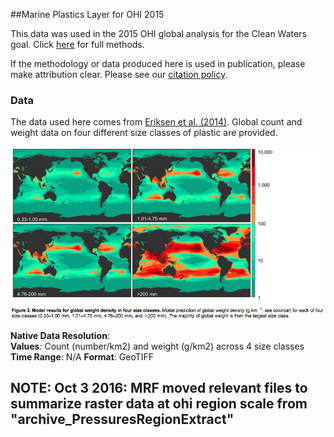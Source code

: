 ##Marine Plastics Layer for OHI 2015

This data was used in the 2015 OHI global analysis for the Clean Waters goal. Click [here](https://cdn.rawgit.com/OHI-Science/ohiprep/master/globalprep/cw_pressure_trash/v2015/create_layer.html) for full methods. 

If the methodology or data produced here is used in publication, please make attribution clear. Please see our [citation policy](http://ohi-science.org/citation-policy/).

### Data

The data used here comes from [Eriksen et al. (2014)](http://journals.plos.org/plosone/article?id=10.1371/journal.pone.0111913). Global count and weight data on four different size classes of plastic are provided.

![](./images/paper_weight_fig.png)

**Native Data Resolution**:   
**Values**: Count (number/km2) and weight (g/km2) across 4 size classes  
**Time Range**: N/A
**Format**: GeoTIFF

## NOTE: Oct 3 2016: MRF moved relevant files to summarize raster data at ohi region scale from "archive_PressuresRegionExtract"